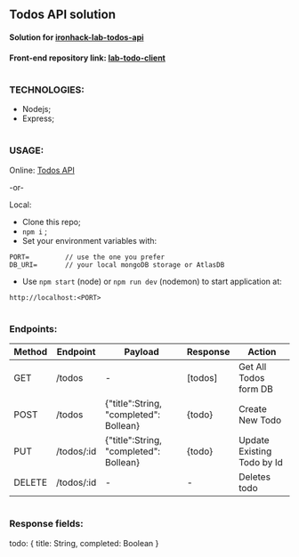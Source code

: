## **Todos API solution**

#### Solution for [ironhack-lab-todos-api](https://gist.github.com/gsicuto/e9af6d426185c53a9470e61c44b7e8e6)
#### Front-end repository link:  [lab-todo-client](https://github.com/D-Kunrath/lab-todo-client)

#
### TECHNOLOGIES:

-   Nodejs;
-   Express;
#
### USAGE:

Online:  [Todos API](https://lab-todos.herokuapp.com/todos)

-or-

Local:

-   Clone this repo;
-   `npm i` ;
-   Set your environment variables with:

```
PORT=         // use the one you prefer
DB_URI=       // your local mongoDB storage or AtlasDB
```

-   Use  `npm start`  (node) or  `npm run dev`  (nodemon) to start application at:

```
http://localhost:<PORT>
```
#
### Endpoints:

| Method | Endpoint   | Payload                                | Response  | Action                     |
| ------ | ---------- | -------------------------------------- | --------- | -------------------------- |
| GET    | /todos     | \-                                     | \[todos\] | Get All Todos form DB      |
| POST   | /todos     | {"title":String, "completed": Bollean} | {todo}    | Create New Todo            |
| PUT    | /todos/:id | {"title":String, "completed": Bollean} | {todo}    | Update Existing Todo by Id |
| DELETE | /todos/:id | \-                                     | \-        | Deletes todo               |

#
### Response fields:
todo: {
    title: String,
    completed: Boolean
}